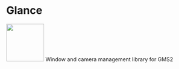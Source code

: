 # Glance
<img src="https://cdn.discordapp.com/attachments/355942914280390668/755621067074044024/Asset_1Glance_logo.png" width="100">
Window and camera management library for GMS2
